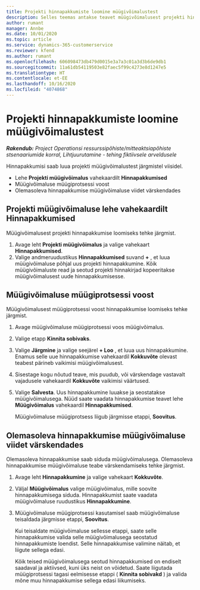 ```yaml
---
title: Projekti hinnapakkumiste loomine müügivõimalustest
description: Selles teemas antakse teavet müügivõimalusest projekti hinnapakkumise loomise kohta.
author: rumant
manager: Annbe
ms.date: 10/01/2020
ms.topic: article
ms.service: dynamics-365-customerservice
ms.reviewer: kfend
ms.author: rumant
ms.openlocfilehash: 606098473db479d0015e3a7a3c01a3d3b6de9db1
ms.sourcegitcommit: 11a61db54119503e82faec5f99c4273e8d1247e5
ms.translationtype: HT
ms.contentlocale: et-EE
ms.lasthandoff: 10/16/2020
ms.locfileid: "4074868"
---
```

# <a name="create-project-quotes-from-opportunities"></a>Projekti hinnapakkumiste loomine müügivõimalustest

_**Rakendub:** Project Operationsi ressurssipõhiste/mitteaktsiapõhiste stsenaariumide korral,  Lihtjuurutamine - tehing fiktiivsele arveldusele_

Hinnapakkumisi saab luua projekti müügivõimalustest järgmistel viisidel.

- Lehe **Projekti müügivõimalus** vahekaardilt **Hinnapakkumised**
- Müügivõimaluse müügiprotsessi voost
- Olemasoleva hinnapakkumise müügivõimaluse viidet värskendades

## <a name="from-the-quotes-tab-of-the-project-opportunity-page"></a>Projekti müügivõimaluse lehe vahekaardilt Hinnapakkumised

Müügivõimalusest projekti hinnapakkumise loomiseks tehke järgmist.

1. Avage leht **Projekti müügivõimalus** ja valige vahekaart **Hinnapakkumised**. 
2. Valige andmeruudustikus **Hinnapakkumised** suvand **+** , et luua müügivõimaluse põhjal uus projekti hinnapakkumine. Kõik müügivõimaluste read ja seotud projekti hinnakirjad kopeeritakse müügivõimalusest uude hinnapakkumisesse.

## <a name="from-the-opportunity-sales-process-flow"></a>Müügivõimaluse müügiprotsessi voost

Müügivõimalusest müügiprotsessi voost hinnapakkumise loomiseks tehke järgmist.

1. Avage müügivõimaluse müügiprotsessi voos müügivõimalus.
2. Valige etapp **Kinnita sobivaks**. 
3. Valige **Järgmine** ja valige seejärel **+ Loo** , et luua uus hinnapakkumine. Enamus selle uue hinnapakkumise vahekaardil **Kokkuvõte** olevast teabest pärineb vaikimisi müügivõimalusest. 
4. Sisestage kogu nõutud teave, mis puudub, või värskendage vastavalt vajadusele vahekaardil **Kokkuvõte** vaikimisi väärtused.
5. Valige **Salvesta**. Uus hinnapakkumine luuakse ja seostatakse müügivõimalusega. Nüüd saate vaadata hinnapakkumise teavet lehe **Müügivõimalus** vahekaardil **Hinnapakkumised**. 

   Müügivõimaluse müügiprotsess liigub järgmisse etappi, **Soovitus**.


## <a name="by-updating-the-opportunity-reference-on-an-existing-quote"></a>Olemasoleva hinnapakkumise müügivõimaluse viidet värskendades

Olemasoleva hinnapakkumise saab siduda müügivõimalusega. Olemasoleva hinnapakkumise müügivõimaluse teabe värskendamiseks tehke järgmist.

1. Avage leht **Hinnapakkumine** ja valige vahekaart **Kokkuvõte**.
2. Väljal **Müügivõimalus** valige müügivõimalus, mille soovite hinnapakkumisega siduda. Hinnapakkumist saate vaadata müügivõimaluse ruudustikus **Hinnapakkumine**. 
3. Müügivõimaluse müügiprotsessi kasutamisel saab müügivõimaluse teisaldada järgmisse etappi, **Soovitus**. 

   Kui teisaldate müügivõimaluse sellesse etappi, saate selle hinnapakkumise valida selle müügivõimalusega seostatud hinnapakkumiste loendist. Selle hinnapakkumise valimine näitab, et liigute sellega edasi.

   Kõik teised müügivõimalusega seotud hinnapakkumised on endiselt saadaval ja aktiivsed, kuni üks neist on võidetud. Saate liigutada müügiprotsessi tagasi eelmisesse etappi ( **Kinnita sobivakd** ) ja valida mõne muu hinnapakkumise sellega edasi liikumiseks.

